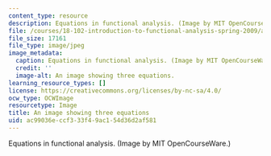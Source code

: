 ```yaml
---
content_type: resource
description: Equations in functional analysis. (Image by MIT OpenCourseWare.)
file: /courses/18-102-introduction-to-functional-analysis-spring-2009/ac99036eccf333f49ac154d36d2af581_18-102s09.jpg
file_size: 17161
file_type: image/jpeg
image_metadata:
  caption: Equations in functional analysis. (Image by MIT OpenCourseWare.)
  credit: ''
  image-alt: An image showing three equations.
learning_resource_types: []
license: https://creativecommons.org/licenses/by-nc-sa/4.0/
ocw_type: OCWImage
resourcetype: Image
title: An image showing three equations
uid: ac99036e-ccf3-33f4-9ac1-54d36d2af581
---
```

Equations in functional analysis. (Image by MIT OpenCourseWare.)